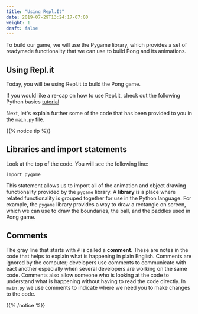 ```yaml
---
title: "Using Repl.It"
date: 2019-07-29T13:24:17-07:00
weight: 1
draft: false
---
```


To build our game, we will use the Pygame library, which provides a set of readymade functionality that we can use to build Pong and its animations.

## Using Repl.it

Today, you will be using Repl.it to build the Pong game.

If you would like a re-cap on how to use Repl.it, check out the following Python basics [tutorial](https://workshops.nuevofoundation.org/python-basics/repl-it/)

Next, let's explain further some of the code that has been provided to you in the `main.py` file.

{{% notice tip %}}

## Libraries and import statements

Look at the top of the code. You will see the following line:

```
import pygame
```

This statement allows us to import all of the animation and object drawing functionality provided by the `pygame` library. A **library** is a place where related functionality is grouped together for use in the Python language. For example, the `pygame` library provides a way to draw a rectangle on screen, which we can use to draw the boundaries, the ball, and the paddles used in Pong game.

## Comments

The gray line that starts with `#` is called a **comment**. These are notes in the code that helps to explain what is happening in plain English. Comments are ignored by the computer; developers use comments to communicate with eact another especially when several developers are working on the same code. Comments also allow someone who is looking at the code to understand what is happening without having to read the code directly.
In `main.py` we use comments to indicate where we need you to make changes to the code.

{{% /notice %}}
